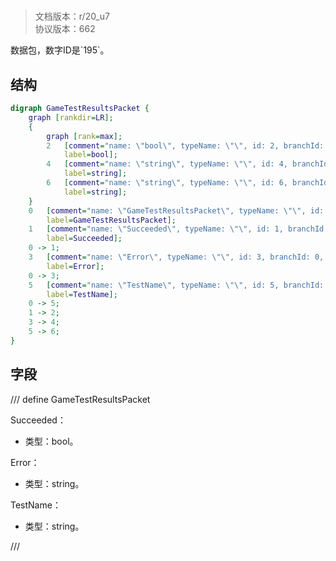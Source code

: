 # <!-- md:samp GameTestResultsPacket -->

> 文档版本：r/20_u7<br/>协议版本：662

<!-- md:samp GameTestResultsPacket -->数据包，数字ID是`195`。

## 结构

```dot
digraph GameTestResultsPacket {
	graph [rankdir=LR];
	{
		graph [rank=max];
		2	[comment="name: \"bool\", typeName: \"\", id: 2, branchId: 0, recurseId: -1, attributes: 512, notes: \"\"",
			label=bool];
		4	[comment="name: \"string\", typeName: \"\", id: 4, branchId: 0, recurseId: -1, attributes: 512, notes: \"\"",
			label=string];
		6	[comment="name: \"string\", typeName: \"\", id: 6, branchId: 0, recurseId: -1, attributes: 512, notes: \"\"",
			label=string];
	}
	0	[comment="name: \"GameTestResultsPacket\", typeName: \"\", id: 0, branchId: 195, recurseId: -1, attributes: 0, notes: \"\"",
		label=GameTestResultsPacket];
	1	[comment="name: \"Succeeded\", typeName: \"\", id: 1, branchId: 0, recurseId: -1, attributes: 0, notes: \"\"",
		label=Succeeded];
	0 -> 1;
	3	[comment="name: \"Error\", typeName: \"\", id: 3, branchId: 0, recurseId: -1, attributes: 0, notes: \"\"",
		label=Error];
	0 -> 3;
	5	[comment="name: \"TestName\", typeName: \"\", id: 5, branchId: 0, recurseId: -1, attributes: 0, notes: \"\"",
		label=TestName];
	0 -> 5;
	1 -> 2;
	3 -> 4;
	5 -> 6;
}

```

## 字段

/// define
GameTestResultsPacket

Succeeded：<!-- md:samp bool -->

- 类型：bool。

Error：<!-- md:samp string -->

- 类型：string。

TestName：<!-- md:samp string -->

- 类型：string。


///
